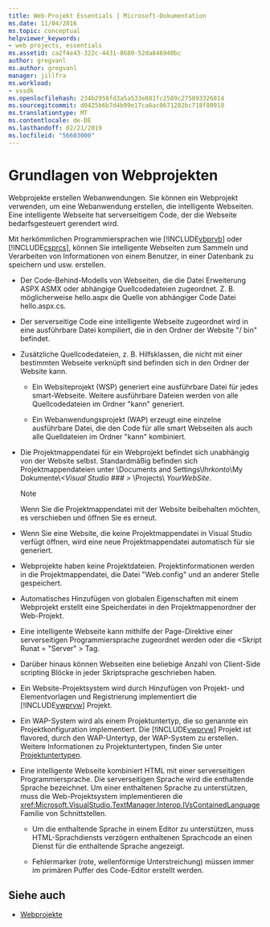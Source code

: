 ```yaml
---
title: Web-Projekt Essentials | Microsoft-Dokumentation
ms.date: 11/04/2016
ms.topic: conceptual
helpviewer_keywords:
- web projects, essentials
ms.assetid: ca2f4e43-322c-4431-8680-52da846940bc
author: gregvanl
ms.author: gregvanl
manager: jillfra
ms.workload:
- vssdk
ms.openlocfilehash: 234b2958fd3a5a533e881fc2589c275893326814
ms.sourcegitcommit: d0425b6b7d4b99e17ca6ac0671282bc718f80910
ms.translationtype: MT
ms.contentlocale: de-DE
ms.lasthandoff: 02/21/2019
ms.locfileid: "56603000"
---
```

# <a name="web-project-essentials"></a>Grundlagen von Webprojekten
Webprojekte erstellen Webanwendungen. Sie können ein Webprojekt verwenden, um eine Webanwendung erstellen, die intelligente Webseiten. Eine intelligente Webseite hat serverseitigem Code, der die Webseite bedarfsgesteuert gerendert wird.

 Mit herkömmlichen Programmiersprachen wie [!INCLUDE[vbprvb](../../code-quality/includes/vbprvb_md.md)] oder [!INCLUDE[csprcs](../../data-tools/includes/csprcs_md.md)], können Sie intelligente Webseiten zum Sammeln und Verarbeiten von Informationen von einem Benutzer, in einer Datenbank zu speichern und usw. erstellen.

- Der Code-Behind-Modells von Webseiten, die die Datei Erweiterung ASPX ASMX oder abhängige Quellcodedateien zugeordnet. Z. B. möglicherweise hello.aspx die Quelle von abhängiger Code Datei hello.aspx.cs.

- Der serverseitige Code eine intelligente Webseite zugeordnet wird in eine ausführbare Datei kompiliert, die in den Ordner der Website "/ bin" befindet.

- Zusätzliche Quellcodedateien, z. B. Hilfsklassen, die nicht mit einer bestimmten Webseite verknüpft sind befinden sich in den Ordner der Website kann.

  -   Ein Websiteprojekt (WSP) generiert eine ausführbare Datei für jedes smart-Webseite. Weitere ausführbare Dateien werden von alle Quellcodedateien im Ordner "kann" generiert.

  -   Ein Webanwendungsprojekt (WAP) erzeugt eine einzelne ausführbare Datei, die den Code für alle smart Webseiten als auch alle Quelldateien im Ordner "kann" kombiniert.

- Die Projektmappendatei für ein Webprojekt befindet sich unabhängig von der Website selbst. Standardmäßig befinden sich Projektmappendateien unter \Documents and Settings\\*Ihrkonto*\My Dokumente\\*\<Visual Studio ### >* \Projects\\ *YourWebSite*.

  > [!NOTE]
  >  Wenn Sie die Projektmappendatei mit der Website beibehalten möchten, es verschieben und öffnen Sie es erneut.

- Wenn Sie eine Website, die keine Projektmappendatei in Visual Studio verfügt öffnen, wird eine neue Projektmappendatei automatisch für sie generiert.

- Webprojekte haben keine Projektdateien. Projektinformationen werden in die Projektmappendatei, die Datei "Web.config" und an anderer Stelle gespeichert.

- Automatisches Hinzufügen von globalen Eigenschaften mit einem Webprojekt erstellt eine Speicherdatei in den Projektmappenordner der Web-Projekt.

- Eine intelligente Webseite kann mithilfe der Page-Direktive einer serverseitigen Programmiersprache zugeordnet werden oder die \<Skript Runat = "Server" > Tag.

- Darüber hinaus können Webseiten eine beliebige Anzahl von Client-Side scripting Blöcke in jeder Skriptsprache geschrieben haben.

- Ein Website-Projektsystem wird durch Hinzufügen von Projekt- und Elementvorlagen und Registrierung implementiert die [!INCLUDE[vwprvw](../../extensibility/internals/includes/vwprvw_md.md)] Projekt.

- Ein WAP-System wird als einem Projektuntertyp, die so genannte ein Projektkonfiguration implementiert. Die [!INCLUDE[vwprvw](../../extensibility/internals/includes/vwprvw_md.md)] Projekt ist flavored, durch den WAP-Untertyp, der WAP-System zu erstellen. Weitere Informationen zu Projektuntertypen, finden Sie unter [Projektuntertypen](../../extensibility/internals/project-subtypes.md).

- Eine intelligente Webseite kombiniert HTML mit einer serverseitigen Programmiersprache. Die serverseitigen Sprache wird die enthaltende Sprache bezeichnet. Um einer enthaltenen Sprache zu unterstützen, muss die Web-Projektsystem implementieren die <xref:Microsoft.VisualStudio.TextManager.Interop.IVsContainedLanguage> Familie von Schnittstellen.

  -   Um die enthaltende Sprache in einem Editor zu unterstützen, muss HTML-Sprachdiensts verzögern enthaltenen Sprachcode an einen Dienst für die enthaltende Sprache angezeigt.

  -   Fehlermarker (rote, wellenförmige Unterstreichung) müssen immer im primären Puffer des Code-Editor erstellt werden.

## <a name="see-also"></a>Siehe auch
- [Webprojekte](../../extensibility/internals/web-projects.md)